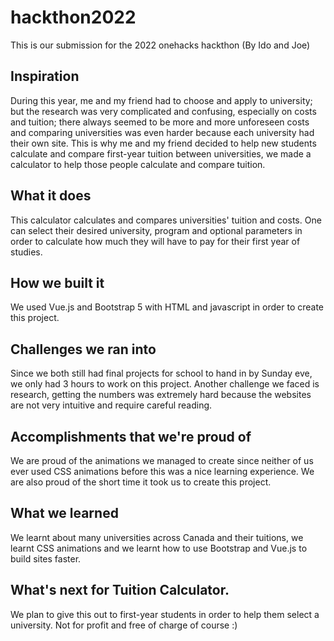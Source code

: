 # hackthon2022
 This is our submission for the 2022 onehacks hackthon (By Ido and Joe)

## Inspiration
During this year, me and my friend had to choose and apply to university; but the research was very complicated and confusing, especially on costs and tuition; there always seemed to be more and more unforeseen costs and comparing universities was even harder because each university had their own site. This is why me and my friend decided to help new students calculate and compare first-year tuition between universities, we made a calculator to help those people calculate and compare tuition.
## What it does
This calculator calculates and compares universities' tuition and costs. One can select their desired university, program and optional parameters in order to calculate how much they will have to pay for their first year of studies.
## How we built it
We used Vue.js and Bootstrap 5 with HTML and javascript in order to create this project.
## Challenges we ran into
Since we both still had final projects for school to hand in by Sunday eve, we only had 3 hours to work on this project. Another challenge we faced is research, getting the numbers was extremely hard because the websites are not very intuitive and require careful reading.
## Accomplishments that we're proud of
We are proud of the animations we managed to create since neither of us ever used CSS animations before this was a nice learning experience. We are also proud of the short time it took us to create this project.
## What we learned
We learnt about many universities across Canada and their tuitions, we learnt CSS animations and we learnt how to use Bootstrap and Vue.js to build sites faster.
## What's next for Tuition Calculator.
We plan to give this out to first-year students in order to help them select a university. Not for profit and free of charge of course :) 
